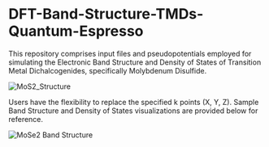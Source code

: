 # DFT-Band-Structure-TMDs-Quantum-Espresso

This repository comprises input files and pseudopotentials employed for simulating the Electronic Band Structure and Density of States of Transition Metal Dichalcogenides, specifically Molybdenum Disulfide. 

![MoS2_Structure](https://github.com/aziz-md-jobayer/DFT-Band-Structure-TMDs-Quantum-Espresso/assets/146165236/37692f44-5fc9-4fcb-9ea6-a2434bb2b1ea)

Users have the flexibility to replace the specified k points (X, Y, Z). Sample Band Structure and Density of States visualizations are provided below for reference.

![MoSe2 Band Structure](https://github.com/aziz-md-jobayer/DFT-Band-Structure-TMDs-Quantum-Espresso/assets/146165236/0620fbf5-3351-497d-b1ab-ff98fc94ff64)

